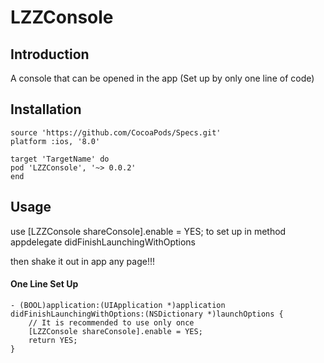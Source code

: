 # LZZConsole


## Introduction

A console that can be opened in the app (Set up by only one line of code)



## Installation

```
source 'https://github.com/CocoaPods/Specs.git'
platform :ios, '8.0'

target 'TargetName' do
pod 'LZZConsole', '~> 0.0.2'
end
```



## Usage

use [LZZConsole shareConsole].enable = YES;  to set up in method appdelegate didFinishLaunchingWithOptions

then shake it out in app any page!!!

#### One Line Set Up 

```
- (BOOL)application:(UIApplication *)application didFinishLaunchingWithOptions:(NSDictionary *)launchOptions {
    // It is recommended to use only once
    [LZZConsole shareConsole].enable = YES;
    return YES;
}
```

#### 